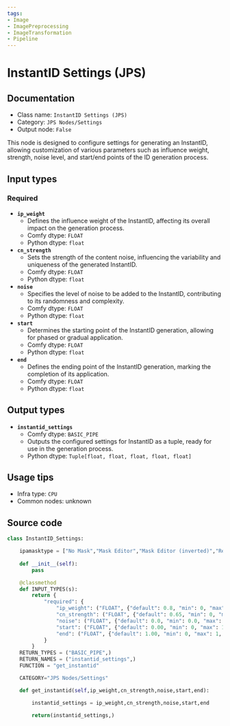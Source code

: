 ```yaml
---
tags:
- Image
- ImagePreprocessing
- ImageTransformation
- Pipeline
---
```


# InstantID Settings (JPS)
## Documentation
- Class name: `InstantID Settings (JPS)`
- Category: `JPS Nodes/Settings`
- Output node: `False`

This node is designed to configure settings for generating an InstantID, allowing customization of various parameters such as influence weight, strength, noise level, and start/end points of the ID generation process.
## Input types
### Required
- **`ip_weight`**
    - Defines the influence weight of the InstantID, affecting its overall impact on the generation process.
    - Comfy dtype: `FLOAT`
    - Python dtype: `float`
- **`cn_strength`**
    - Sets the strength of the content noise, influencing the variability and uniqueness of the generated InstantID.
    - Comfy dtype: `FLOAT`
    - Python dtype: `float`
- **`noise`**
    - Specifies the level of noise to be added to the InstantID, contributing to its randomness and complexity.
    - Comfy dtype: `FLOAT`
    - Python dtype: `float`
- **`start`**
    - Determines the starting point of the InstantID generation, allowing for phased or gradual application.
    - Comfy dtype: `FLOAT`
    - Python dtype: `float`
- **`end`**
    - Defines the ending point of the InstantID generation, marking the completion of its application.
    - Comfy dtype: `FLOAT`
    - Python dtype: `float`
## Output types
- **`instantid_settings`**
    - Comfy dtype: `BASIC_PIPE`
    - Outputs the configured settings for InstantID as a tuple, ready for use in the generation process.
    - Python dtype: `Tuple[float, float, float, float, float]`
## Usage tips
- Infra type: `CPU`
- Common nodes: unknown


## Source code
```python
class InstantID_Settings:

    ipamasktype = ["No Mask","Mask Editor","Mask Editor (inverted)","Red from Image","Green from Image","Blue from Image"]        
    
    def __init__(self):
        pass

    @classmethod
    def INPUT_TYPES(s):
        return {
            "required": {
                "ip_weight": ("FLOAT", {"default": 0.8, "min": 0, "max": 1, "step": 0.01}),
                "cn_strength": ("FLOAT", {"default": 0.65, "min": 0, "max": 10, "step": 0.01}),
                "noise": ("FLOAT", {"default": 0.0, "min": 0.0, "max": 1.0, "step": 0.1, }),
                "start": ("FLOAT", {"default": 0.00, "min": 0, "max": 1, "step": 0.05}),
                "end": ("FLOAT", {"default": 1.00, "min": 0, "max": 1, "step": 0.05}),
            }
        }
    RETURN_TYPES = ("BASIC_PIPE",)
    RETURN_NAMES = ("instantid_settings",)
    FUNCTION = "get_instantid"

    CATEGORY="JPS Nodes/Settings"

    def get_instantid(self,ip_weight,cn_strength,noise,start,end):

        instantid_settings = ip_weight,cn_strength,noise,start,end

        return(instantid_settings,)

```
